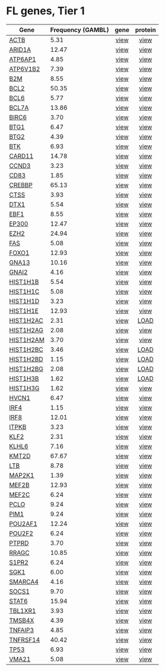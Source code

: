 # FL genes, Tier 1
| Gene | Frequency (GAMBL) | gene | protein |
| ------ | ----- | :-: | :-: |
| [ACTB](ACTB) | 5.31 | [view](images/proteinpaint/ACTB.svg) | [view](images/proteinpaint/ACTB_NM_001101.svg) |
| [ARID1A](ARID1A) | 12.47 | [view](images/proteinpaint/ARID1A.svg) | [view](images/proteinpaint/ARID1A_NM_006015.svg) |
| [ATP6AP1](ATP6AP1) | 4.85 | [view](images/proteinpaint/ATP6AP1.svg) | [view](images/proteinpaint/ATP6AP1_NM_001183.svg) |
| [ATP6V1B2](ATP6V1B2) | 7.39 | [view](images/proteinpaint/ATP6V1B2.svg) | [view](images/proteinpaint/ATP6V1B2_NM_001693.svg) |
| [B2M](B2M) | 8.55 | [view](images/proteinpaint/B2M.svg) | [view](images/proteinpaint/B2M_NM_004048.svg) |
| [BCL2](BCL2) | 50.35 | [view](images/proteinpaint/BCL2.svg) | [view](images/proteinpaint/BCL2_NM_000633.svg) |
| [BCL6](BCL6) | 5.77 | [view](images/proteinpaint/BCL6.svg) | [view](images/proteinpaint/BCL6_NM_001706.svg) |
| [BCL7A](BCL7A) | 13.86 | [view](images/proteinpaint/BCL7A.svg) | [view](images/proteinpaint/BCL7A_NM_020993.svg) |
| [BIRC6](BIRC6) | 3.70 | [view](images/proteinpaint/BIRC6.svg) | [view](images/proteinpaint/BIRC6_NM_016252.svg) |
| [BTG1](BTG1) | 6.47 | [view](images/proteinpaint/BTG1.svg) | [view](images/proteinpaint/BTG1_NM_001731.svg) |
| [BTG2](BTG2) | 4.39 | [view](images/proteinpaint/BTG2.svg) | [view](images/proteinpaint/BTG2_NM_006763.svg) |
| [BTK](BTK) | 6.93 | [view](images/proteinpaint/BTK.svg) | [view](images/proteinpaint/BTK_NM_000061.svg) |
| [CARD11](CARD11) | 14.78 | [view](images/proteinpaint/CARD11.svg) | [view](images/proteinpaint/CARD11_NM_032415.svg) |
| [CCND3](CCND3) | 3.23 | [view](images/proteinpaint/CCND3.svg) | [view](images/proteinpaint/CCND3_NM_001760.svg) |
| [CD83](CD83) | 1.85 | [view](images/proteinpaint/CD83.svg) | [view](images/proteinpaint/CD83_NM_004233.svg) |
| [CREBBP](CREBBP) | 65.13 | [view](images/proteinpaint/CREBBP.svg) | [view](images/proteinpaint/CREBBP_NM_004380.svg) |
| [CTSS](CTSS) | 3.93 | [view](images/proteinpaint/CTSS.svg) | [view](images/proteinpaint/CTSS_NM_004079.svg) |
| [DTX1](DTX1) | 5.54 | [view](images/proteinpaint/DTX1.svg) | [view](images/proteinpaint/DTX1_NM_004416.svg) |
| [EBF1](EBF1) | 8.55 | [view](images/proteinpaint/EBF1.svg) | [view](images/proteinpaint/EBF1_NM_024007.svg) |
| [EP300](EP300) | 12.47 | [view](images/proteinpaint/EP300.svg) | [view](images/proteinpaint/EP300_NM_001429.svg) |
| [EZH2](EZH2) | 24.94 | [view](images/proteinpaint/EZH2.svg) | [view](images/proteinpaint/EZH2_NM_001203247.svg) |
| [FAS](FAS) | 5.08 | [view](images/proteinpaint/FAS.svg) | [view](images/proteinpaint/FAS_NM_000043.svg) |
| [FOXO1](FOXO1) | 12.93 | [view](images/proteinpaint/FOXO1.svg) | [view](images/proteinpaint/FOXO1_NM_002015.svg) |
| [GNA13](GNA13) | 10.16 | [view](images/proteinpaint/GNA13.svg) | [view](images/proteinpaint/GNA13_NM_006572.svg) |
| [GNAI2](GNAI2) | 4.16 | [view](images/proteinpaint/GNAI2.svg) | [view](images/proteinpaint/GNAI2_NM_002070.svg) |
| [HIST1H1B](HIST1H1B) | 5.54 | [view](images/proteinpaint/HIST1H1B.svg) | [view](images/proteinpaint/HIST1H1B_NM_005322.svg) |
| [HIST1H1C](HIST1H1C) | 5.08 | [view](images/proteinpaint/HIST1H1C.svg) | [view](images/proteinpaint/HIST1H1C_NM_005319.svg) |
| [HIST1H1D](HIST1H1D) | 3.23 | [view](images/proteinpaint/HIST1H1D.svg) | [view](images/proteinpaint/HIST1H1D_NM_005320.svg) |
| [HIST1H1E](HIST1H1E) | 12.93 | [view](images/proteinpaint/HIST1H1E.svg) | [view](images/proteinpaint/HIST1H1E_NM_005321.svg) |
| [HIST1H2AC](HIST1H2AC) | 2.31 | [view](images/proteinpaint/HIST1H2AC.svg) | [LOAD](https://www.bcgsc.ca/downloads/morinlab/GAMBL/test/genes/HIST1H2AC_protein.html) |
| [HIST1H2AG](HIST1H2AG) | 2.08 | [view](images/proteinpaint/HIST1H2AG.svg) | [view](images/proteinpaint/HIST1H2AG_NM_021064.svg) |
| [HIST1H2AM](HIST1H2AM) | 3.70 | [view](images/proteinpaint/HIST1H2AM.svg) | [view](images/proteinpaint/HIST1H2AM_NM_003514.svg) |
| [HIST1H2BC](HIST1H2BC) | 3.46 | [view](images/proteinpaint/HIST1H2BC.svg) | [LOAD](https://www.bcgsc.ca/downloads/morinlab/GAMBL/test/genes/HIST1H2BC_protein.html) |
| [HIST1H2BD](HIST1H2BD) | 1.15 | [view](images/proteinpaint/HIST1H2BD.svg) | [LOAD](https://www.bcgsc.ca/downloads/morinlab/GAMBL/test/genes/HIST1H2BD_protein.html) |
| [HIST1H2BG](HIST1H2BG) | 2.08 | [view](images/proteinpaint/HIST1H2BG.svg) | [LOAD](https://www.bcgsc.ca/downloads/morinlab/GAMBL/test/genes/HIST1H2BG_protein.html) |
| [HIST1H3B](HIST1H3B) | 1.62 | [view](images/proteinpaint/HIST1H3B.svg) | [LOAD](https://www.bcgsc.ca/downloads/morinlab/GAMBL/test/genes/HIST1H3B_protein.html) |
| [HIST1H3G](HIST1H3G) | 1.62 | [view](images/proteinpaint/HIST1H3G.svg) | [view](images/proteinpaint/HIST1H3G_NM_003534.svg) |
| [HVCN1](HVCN1) | 6.47 | [view](images/proteinpaint/HVCN1.svg) | [view](images/proteinpaint/HVCN1_NM_001040107.svg) |
| [IRF4](IRF4) | 1.15 | [view](images/proteinpaint/IRF4.svg) | [view](images/proteinpaint/IRF4_NM_002460.svg) |
| [IRF8](IRF8) | 12.01 | [view](images/proteinpaint/IRF8.svg) | [view](images/proteinpaint/IRF8_NM_002163.svg) |
| [ITPKB](ITPKB) | 3.23 | [view](images/proteinpaint/ITPKB.svg) | [view](images/proteinpaint/ITPKB_NM_002221.svg) |
| [KLF2](KLF2) | 2.31 | [view](images/proteinpaint/KLF2.svg) | [view](images/proteinpaint/KLF2_NM_016270.svg) |
| [KLHL6](KLHL6) | 7.16 | [view](images/proteinpaint/KLHL6.svg) | [view](images/proteinpaint/KLHL6_NM_130446.svg) |
| [KMT2D](KMT2D) | 67.67 | [view](images/proteinpaint/KMT2D.svg) | [view](images/proteinpaint/KMT2D_NM_003482.svg) |
| [LTB](LTB) | 8.78 | [view](images/proteinpaint/LTB.svg) | [view](images/proteinpaint/LTB_NM_002341.svg) |
| [MAP2K1](MAP2K1) | 1.39 | [view](images/proteinpaint/MAP2K1.svg) | [view](images/proteinpaint/MAP2K1_NM_002755.svg) |
| [MEF2B](MEF2B) | 12.93 | [view](images/proteinpaint/MEF2B.svg) | [view](images/proteinpaint/MEF2B_NM_001145785.svg) |
| [MEF2C](MEF2C) | 6.24 | [view](images/proteinpaint/MEF2C.svg) | [view](images/proteinpaint/MEF2C_NM_002397.svg) |
| [PCLO](PCLO) | 9.24 | [view](images/proteinpaint/PCLO.svg) | [view](images/proteinpaint/PCLO_NM_033026.svg) |
| [PIM1](PIM1) | 9.24 | [view](images/proteinpaint/PIM1.svg) | [view](images/proteinpaint/PIM1_NM_002648.svg) |
| [POU2AF1](POU2AF1) | 12.24 | [view](images/proteinpaint/POU2AF1.svg) | [view](images/proteinpaint/POU2AF1_NM_006235.svg) |
| [POU2F2](POU2F2) | 6.24 | [view](images/proteinpaint/POU2F2.svg) | [view](images/proteinpaint/POU2F2_NM_002698.svg) |
| [PTPRD](PTPRD) | 3.70 | [view](images/proteinpaint/PTPRD.svg) | [view](images/proteinpaint/PTPRD_NM_002839.svg) |
| [RRAGC](RRAGC) | 10.85 | [view](images/proteinpaint/RRAGC.svg) | [view](images/proteinpaint/RRAGC_NM_022157.svg) |
| [S1PR2](S1PR2) | 6.24 | [view](images/proteinpaint/S1PR2.svg) | [view](images/proteinpaint/S1PR2_NM_004230.svg) |
| [SGK1](SGK1) | 6.00 | [view](images/proteinpaint/SGK1.svg) | [view](images/proteinpaint/SGK1_NM_005627.svg) |
| [SMARCA4](SMARCA4) | 4.16 | [view](images/proteinpaint/SMARCA4.svg) | [view](images/proteinpaint/SMARCA4_NM_001128849.svg) |
| [SOCS1](SOCS1) | 9.70 | [view](images/proteinpaint/SOCS1.svg) | [view](images/proteinpaint/SOCS1_NM_003745.svg) |
| [STAT6](STAT6) | 15.94 | [view](images/proteinpaint/STAT6.svg) | [view](images/proteinpaint/STAT6_NM_003153.svg) |
| [TBL1XR1](TBL1XR1) | 3.93 | [view](images/proteinpaint/TBL1XR1.svg) | [view](images/proteinpaint/TBL1XR1_NM_024665.svg) |
| [TMSB4X](TMSB4X) | 4.39 | [view](images/proteinpaint/TMSB4X.svg) | [view](images/proteinpaint/TMSB4X_NM_021109.svg) |
| [TNFAIP3](TNFAIP3) | 4.85 | [view](images/proteinpaint/TNFAIP3.svg) | [view](images/proteinpaint/TNFAIP3_NM_006290.svg) |
| [TNFRSF14](TNFRSF14) | 40.42 | [view](images/proteinpaint/TNFRSF14.svg) | [view](images/proteinpaint/TNFRSF14_NM_003820.svg) |
| [TP53](TP53) | 6.93 | [view](images/proteinpaint/TP53.svg) | [view](images/proteinpaint/TP53_NM_000546.svg) |
| [VMA21](VMA21) | 5.08 | [view](images/proteinpaint/VMA21.svg) | [view](images/proteinpaint/VMA21_NM_001017980.svg) |
